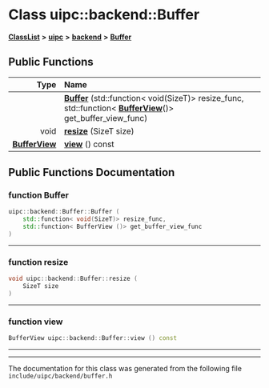 

# Class uipc::backend::Buffer



[**ClassList**](annotated.md) **>** [**uipc**](namespaceuipc.md) **>** [**backend**](namespaceuipc_1_1backend.md) **>** [**Buffer**](classuipc_1_1backend_1_1_buffer.md)










































## Public Functions

| Type | Name |
| ---: | :--- |
|   | [**Buffer**](#function-buffer) (std::function&lt; void(SizeT)&gt; resize\_func, std::function&lt; [**BufferView**](classuipc_1_1backend_1_1_buffer_view.md)()&gt; get\_buffer\_view\_func) <br> |
|  void | [**resize**](#function-resize) (SizeT size) <br> |
|  [**BufferView**](classuipc_1_1backend_1_1_buffer_view.md) | [**view**](#function-view) () const<br> |




























## Public Functions Documentation




### function Buffer 

```C++
uipc::backend::Buffer::Buffer (
    std::function< void(SizeT)> resize_func,
    std::function< BufferView ()> get_buffer_view_func
) 
```




<hr>



### function resize 

```C++
void uipc::backend::Buffer::resize (
    SizeT size
) 
```




<hr>



### function view 

```C++
BufferView uipc::backend::Buffer::view () const
```




<hr>

------------------------------
The documentation for this class was generated from the following file `include/uipc/backend/buffer.h`

